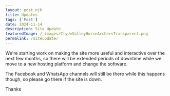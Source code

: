 ```yaml
---
layout: post.njk
title: Updates
tags: ['Post'] 
date: 2024-11-14
description: Site Update
featuredImage: /_images/ClydeValleyHorseArchersTransparent.png
permalink: /siteupdate/
---
```

We're starting work on making the site more useful and interactive over the next few months, so there will be extended periods of downtime while we move to a new hosting platform and change the software.

The Facebook and WhatsApp channels will still be there while this happens though, so please go there if the site is down.

Thanks